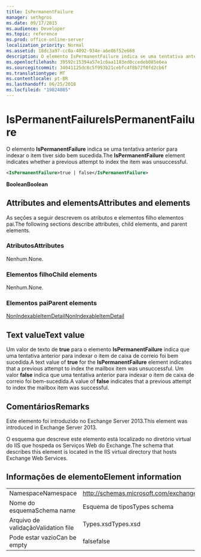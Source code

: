 ```yaml
---
title: IsPermanentFailure
manager: sethgros
ms.date: 09/17/2015
ms.audience: Developer
ms.topic: reference
ms.prod: office-online-server
localization_priority: Normal
ms.assetid: 18dc3a97-cc0a-4092-934e-a6e86f52e668
description: O elemento IsPermanentFailure indica se uma tentativa anterior para indexar o item tiver sido bem sucedida.
ms.openlocfilehash: 39592c15394a57e1c6aa1183ed0ccedeb085e6ea
ms.sourcegitcommit: 34041125dc8c5f993b21cebfc4f8b72f0fd2cb6f
ms.translationtype: MT
ms.contentlocale: pt-BR
ms.lasthandoff: 06/25/2018
ms.locfileid: "19824085"
---
```

# <a name="ispermanentfailure"></a><span data-ttu-id="b0acc-103">IsPermanentFailure</span><span class="sxs-lookup"><span data-stu-id="b0acc-103">IsPermanentFailure</span></span>

<span data-ttu-id="b0acc-104">O elemento **IsPermanentFailure** indica se uma tentativa anterior para indexar o item tiver sido bem sucedida.</span><span class="sxs-lookup"><span data-stu-id="b0acc-104">The **IsPermanentFailure** element indicates whether a previous attempt to index the item was unsuccessful.</span></span> 
  
```XML
<IsPermanentFailure>true | false</IsPermanentFailure>
```

 <span data-ttu-id="b0acc-105">**Boolean**</span><span class="sxs-lookup"><span data-stu-id="b0acc-105">**Boolean**</span></span>
## <a name="attributes-and-elements"></a><span data-ttu-id="b0acc-106">Attributes and elements</span><span class="sxs-lookup"><span data-stu-id="b0acc-106">Attributes and elements</span></span>

<span data-ttu-id="b0acc-107">As seções a seguir descrevem os atributos e elementos filho elementos pai.</span><span class="sxs-lookup"><span data-stu-id="b0acc-107">The following sections describe attributes, child elements, and parent elements.</span></span>
  
### <a name="attributes"></a><span data-ttu-id="b0acc-108">Atributos</span><span class="sxs-lookup"><span data-stu-id="b0acc-108">Attributes</span></span>

<span data-ttu-id="b0acc-109">Nenhum.</span><span class="sxs-lookup"><span data-stu-id="b0acc-109">None.</span></span>
  
### <a name="child-elements"></a><span data-ttu-id="b0acc-110">Elementos filho</span><span class="sxs-lookup"><span data-stu-id="b0acc-110">Child elements</span></span>

<span data-ttu-id="b0acc-111">Nenhum.</span><span class="sxs-lookup"><span data-stu-id="b0acc-111">None.</span></span>
  
### <a name="parent-elements"></a><span data-ttu-id="b0acc-112">Elementos pai</span><span class="sxs-lookup"><span data-stu-id="b0acc-112">Parent elements</span></span>

[<span data-ttu-id="b0acc-113">NonIndexableItemDetail</span><span class="sxs-lookup"><span data-stu-id="b0acc-113">NonIndexableItemDetail</span></span>](nonindexableitemdetail.md)
  
## <a name="text-value"></a><span data-ttu-id="b0acc-114">Text value</span><span class="sxs-lookup"><span data-stu-id="b0acc-114">Text value</span></span>

<span data-ttu-id="b0acc-115">Um valor de texto de **true** para o elemento **IsPermanentFailure** indica que uma tentativa anterior para indexar o item de caixa de correio foi bem sucedida.</span><span class="sxs-lookup"><span data-stu-id="b0acc-115">A text value of **true** for the **IsPermanentFailure** element indicates that a previous attempt to index the mailbox item was unsuccessful.</span></span> <span data-ttu-id="b0acc-116">Um valor **false** indica que uma tentativa anterior para indexar o item de caixa de correio foi bem-sucedida.</span><span class="sxs-lookup"><span data-stu-id="b0acc-116">A value of **false** indicates that a previous attempt to index the mailbox item was successful.</span></span> 
  
## <a name="remarks"></a><span data-ttu-id="b0acc-117">Comentários</span><span class="sxs-lookup"><span data-stu-id="b0acc-117">Remarks</span></span>

<span data-ttu-id="b0acc-118">Este elemento foi introduzido no Exchange Server 2013.</span><span class="sxs-lookup"><span data-stu-id="b0acc-118">This element was introduced in Exchange Server 2013.</span></span>
  
<span data-ttu-id="b0acc-119">O esquema que descreve este elemento está localizado no diretório virtual do IIS que hospeda os Serviços Web do Exchange.</span><span class="sxs-lookup"><span data-stu-id="b0acc-119">The schema that describes this element is located in the IIS virtual directory that hosts Exchange Web Services.</span></span>
  
## <a name="element-information"></a><span data-ttu-id="b0acc-120">Informações de elemento</span><span class="sxs-lookup"><span data-stu-id="b0acc-120">Element information</span></span>

|||
|:-----|:-----|
|<span data-ttu-id="b0acc-121">Namespace</span><span class="sxs-lookup"><span data-stu-id="b0acc-121">Namespace</span></span>  <br/> |http://schemas.microsoft.com/exchange/services/2006/types  <br/> |
|<span data-ttu-id="b0acc-122">Nome do esquema</span><span class="sxs-lookup"><span data-stu-id="b0acc-122">Schema name</span></span>  <br/> |<span data-ttu-id="b0acc-123">Esquema de tipos</span><span class="sxs-lookup"><span data-stu-id="b0acc-123">Types schema</span></span>  <br/> |
|<span data-ttu-id="b0acc-124">Arquivo de validação</span><span class="sxs-lookup"><span data-stu-id="b0acc-124">Validation file</span></span>  <br/> |<span data-ttu-id="b0acc-125">Types.xsd</span><span class="sxs-lookup"><span data-stu-id="b0acc-125">Types.xsd</span></span>  <br/> |
|<span data-ttu-id="b0acc-126">Pode estar vazio</span><span class="sxs-lookup"><span data-stu-id="b0acc-126">Can be empty</span></span>  <br/> |<span data-ttu-id="b0acc-127">false</span><span class="sxs-lookup"><span data-stu-id="b0acc-127">false</span></span>  <br/> |
   

